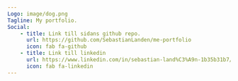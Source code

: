 ```yaml
---
Logo: image/dog.png
Tagline: My portfolio.
Social:
    - title: Link till sidans github repo.
      url: https://github.com/SebastianLanden/me-portfolio
      icon: fab fa-github
    - title: Link till linkedin
      url: https://www.linkedin.com/in/sebastian-land%C3%A9n-1b35b31b7/
      icon: fab fa-linkedin
---
```

